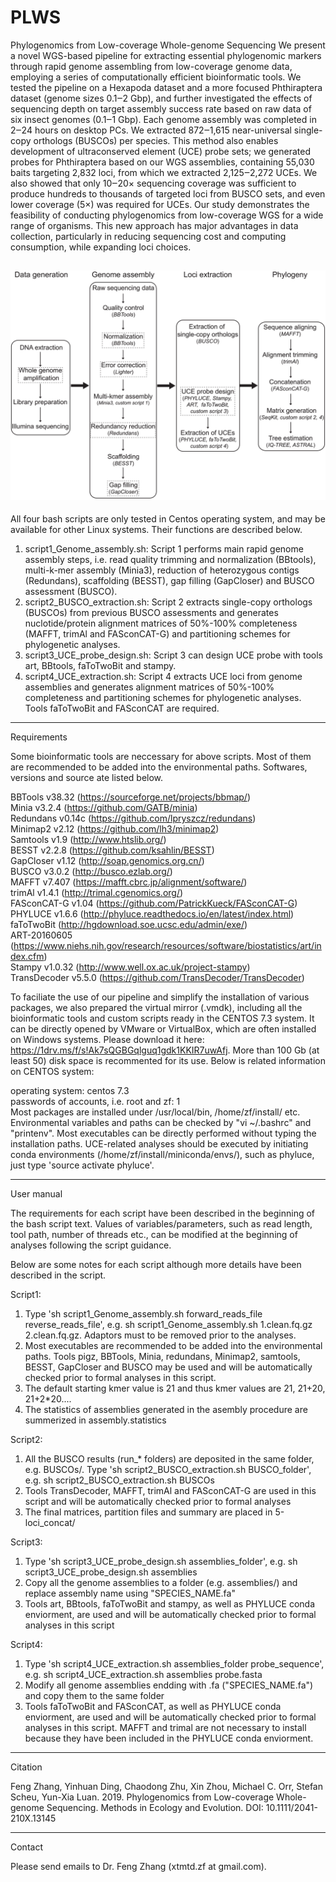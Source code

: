 # PLWS
Phylogenomics from Low-coverage Whole-genome Sequencing
We present a novel WGS-based pipeline for extracting essential phylogenomic markers through rapid genome assembling from low-coverage genome data, employing a series of computationally efficient bioinformatic tools. We tested the pipeline on a Hexapoda dataset and a more focused Phthiraptera dataset (genome sizes 0.1‒2 Gbp), and further investigated the effects of sequencing depth on target assembly success rate based on raw data of six insect genomes (0.1‒1 Gbp). Each genome assembly was completed in 2‒24 hours on desktop PCs. We extracted 872‒1,615 near-universal single-copy orthologs (BUSCOs) per species. This method also enables development of ultraconserved element (UCE) probe sets; we generated probes for Phthiraptera based on our WGS assemblies, containing 55,030 baits targeting 2,832 loci, from which we extracted 2,125‒2,272 UCEs. We also showed that only 10‒20× sequencing coverage was sufficient to produce hundreds to thousands of targeted loci from BUSCO sets, and even lower coverage (5×) was required for UCEs. Our study demonstrates the feasibility of conducting phylogenomics from low-coverage WGS for a wide range of organisms. This new approach has major advantages in data collection, particularly in reducing sequencing cost and computing consumption, while expanding loci choices.

![image](https://raw.githubusercontent.com/xtmtd/image/master/WGS_pipeline.png)
----------------------------------------------------------------------------------------------------------------------------------------
All four bash scripts are only tested in Centos operating system, and may be available for other Linux systems. Their functions are described below.
  1. script1_Genome_assembly.sh: Script 1 performs main rapid genome assembly steps, i.e. read quality trimming and normalization (BBtools), multi-k-mer assembly (Minia3), reduction of heterozygous contigs (Redundans), scaffolding (BESST), gap filling (GapCloser) and BUSCO assessment (BUSCO).
  2. script2_BUSCO_extraction.sh: Script 2 extracts single-copy orthologs (BUSCOs) from previous BUSCO assessments and generates nuclotide/protein alignment matrices of 50%-100% completeness (MAFFT, trimAl and FASconCAT-G) and partitioning schemes for phylogenetic analyses.
  3. script3_UCE_probe_design.sh: Script 3 can design UCE probe with tools art, BBtools, faToTwoBit and stampy.
  4. script4_UCE_extraction.sh: Script 4 extracts UCE loci from genome assemblies and generates alignment matrices of 50%-100% completeness and partitioning schemes for phylogenetic analyses. Tools faToTwoBit and FASconCAT are required.

----------------------------------------------------------------------------------------------------------------------------------------
Requirements

Some bioinformatic tools are neccessary for above scripts. Most of them are recommended to be added into the environmental paths. Softwares, versions and source ate listed below.

  BBTools v38.32 (https://sourceforge.net/projects/bbmap/)  
  Minia v3.2.4	(https://github.com/GATB/minia)  
  Redundans v0.14c	(https://github.com/lpryszcz/redundans)  
  Minimap2 v2.12	(https://github.com/lh3/minimap2)  
  Samtools v1.9	(http://www.htslib.org/)  
  BESST v2.2.8	(https://github.com/ksahlin/BESST)  
  GapCloser v1.12	(http://soap.genomics.org.cn/)  
  BUSCO v3.0.2	(http://busco.ezlab.org/)  
  MAFFT v7.407	(https://mafft.cbrc.jp/alignment/software/)  
  trimAl v1.4.1	(http://trimal.cgenomics.org/)  
  FASconCAT-G v1.04	(https://github.com/PatrickKueck/FASconCAT-G)  
  PHYLUCE v1.6.6	(http://phyluce.readthedocs.io/en/latest/index.html)  
  faToTwoBit	(http://hgdownload.soe.ucsc.edu/admin/exe/)  
  ART-20160605	(https://www.niehs.nih.gov/research/resources/software/biostatistics/art/index.cfm)  
  Stampy v1.0.32	(http://www.well.ox.ac.uk/project-stampy)  
  TransDecoder v5.5.0 (https://github.com/TransDecoder/TransDecoder)
  
 To faciliate the use of our pipeline and simplify the installation of various packages, we also prepared the virtual mirror (.vmdk), including all the bioinformatic tools and custom scripts ready in the CENTOS 7.3 system. It can be directly opened by VMware or VirtualBox, which are often installed on Windows systems. Please download it here: https://1drv.ms/f/s!Ak7sQGBGqlguq1gdk1KKIR7uwAfj. More than 100 Gb (at least 50) disk space is recommented for its use. Below is related information on CENTOS system:  

  operating system: centos 7.3  
  passwords of accounts, i.e. root and zf: 1  
  Most packages are installed under /usr/local/bin, /home/zf/install/ etc. Environmental variables and paths can be checked by "vi ~/.bashrc" and "printenv". Most executables can be directly performed without typing the installation paths. UCE-related analyses should be executed by initiating conda environments (/home/zf/install/miniconda/envs/), such as phyluce, just type 'source activate phyluce'.

----------------------------------------------------------------------------------------------------------------------------------------
User manual

The requirements for each script have been described in the beginning of the bash script text. Values of variables/parameters, such as read length, tool path, number of threads etc., can be modified at the beginning of analyses following the script guidance.

Below are some notes for each script although more details have been described in the script.

Script1: 
1) Type 'sh script1_Genome_assembly.sh forward_reads_file reverse_reads_file', e.g. sh script1_Genome_assembly.sh 1.clean.fq.gz 2.clean.fq.gz. Adaptors must to be removed prior to the analyses.
2) Most executables are recommended to be added into the environmental paths. Tools pigz, BBTools, Minia, redundans, Minimap2, samtools, BESST, GapCloser and BUSCO may be used and will be automatically checked prior to formal analyses in this script.
3) The default starting kmer value is 21 and thus kmer values are 21, 21+20, 21+2*20....
4) The statistics of assemblies generated in the asembly procedure are summerized in assembly.statistics

Script2:  
1) All the BUSCO results (run_* folders) are deposited in the same folder, e.g. BUSCOs/. Type 'sh script2_BUSCO_extraction.sh BUSCO_folder', e.g. sh script2_BUSCO_extraction.sh BUSCOs
2) Tools TransDecoder, MAFFT, trimAl and FASconCAT-G are used in this script and will be automatically checked prior to formal analyses
3) The final matrices, partition files and summary are placed in 5-loci_concat/

Script3:   
1) Type 'sh script3_UCE_probe_design.sh assemblies_folder', e.g. sh script3_UCE_probe_design.sh assemblies
2) Copy all the genome assemblies to a folder (e.g. assemblies/) and replace assembly name using "SPECIES_NAME.fa"
3) Tools art, BBtools, faToTwoBit and stampy, as well as PHYLUCE conda enviorment, are used and will be automatically checked prior to formal analyses in this script

Script4:  
1) Type 'sh script4_UCE_extraction.sh assemblies_folder probe_sequence', e.g. sh script4_UCE_extraction.sh assemblies probe.fasta
2) Modify all genome assemblies endding with .fa ("SPECIES_NAME.fa") and copy them to the same folder
3) Tools faToTwoBit and FASconCAT, as well as PHYLUCE conda enviorment, are used and will be automatically checked prior to formal analyses in this script. MAFFT and trimal are not necessary to install because they have been included in the PHYLUCE conda enviorment.

----------------------------------------------------------------------------------------------------------------------------------------
Citation

Feng Zhang, Yinhuan Ding, Chaodong Zhu, Xin Zhou, Michael C. Orr, Stefan Scheu, Yun-Xia Luan. 2019. Phylogenomics from Low-coverage Whole-genome Sequencing. Methods in Ecology and Evolution. DOI: 10.1111/2041-210X.13145

----------------------------------------------------------------------------------------------------------------------------------------
Contact

Please send emails to Dr. Feng Zhang (xtmtd.zf at gmail.com).
